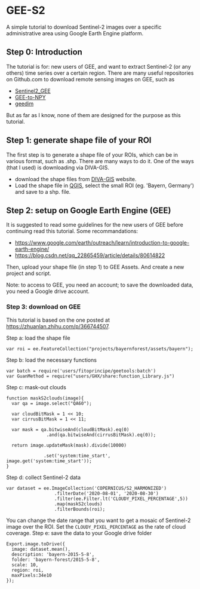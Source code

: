 # GEE-S2
A simple tutorial to download Sentinel-2 images over a specific administrative area using Google Earth Engine platform.

## Step 0: Introduction
The tutorial is for: new users of GEE, and want to extract Sentinel-2 (or any others) time series over a certain region.
There are many useful repositories on Github.com to download remote sensing images on GEE, such as 

- [Sentinel2_GEE](https://github.com/asifatharuna/Sentinel2_GEE?tab=readme-ov-file)
- [GEE-to-NPY](https://github.com/ellaampy/GEE-to-NPY/tree/master)
- [geedim](https://github.com/leftfield-geospatial/geedim)

But as far as I know, none of them are designed for the purpose as this tutorial.

## Step 1: generate shape file of your ROI
The first step is to generate a shape file of your ROIs, which can be in various format, such as .shp. 
There are many ways to do it. One of the ways (that I used) is downloading via DIVA-GIS.

- download the shape files from [DIVA-GIS](https://diva-gis.org/) website.
- Load the shape file in [QGIS](https://qgis.org/de/site/), select the small ROI (eg. 'Bayern, Germany') and save to a shp. file.

## Step 2: setup on Google Earth Engine (GEE)
It is suggested to read some guidelines for the new users of GEE before continuing read this tutorial. Some recommandations:

- https://www.google.com/earth/outreach/learn/introduction-to-google-earth-engine/
- https://blog.csdn.net/qq_22865459/article/details/80614822

Then, upload your shape file (in step 1) to GEE Assets. And create a new project and script.

Note: to access to GEE, you need an account; to save the downloaded data, you need a Google drive account.

### Step 3: download on GEE
This tutorial is based on the one posted at https://zhuanlan.zhihu.com/p/366744507.

Step a: load the shape file
```
var roi = ee.FeatureCollection("projects/bayernforest/assets/bayern");
```
Step b: load the necessary functions
```
var batch = require('users/fitoprincipe/geetools:batch')
var GuanMethod = require("users/GHX/share:function_Library.js")
```
Step c: mask-out clouds
```
function maskS2clouds(image){
  var qa = image.select("QA60");
  
  var cloudBitMask = 1 << 10;
  var cirrusBitMask = 1 << 11;
  
  var mask = qa.bitwiseAnd(cloudBitMask).eq(0)
               .and(qa.bitwiseAnd(cirrusBitMask).eq(0));
  
  return image.updateMask(mask).divide(10000)
         
              .set('system:time_start', image.get('system:time_start'));
}
```
Step d: collect Sentinel-2 data
```
var dataset = ee.ImageCollection('COPERNICUS/S2_HARMONIZED') 
                  .filterDate('2020-08-01', '2020-08-30')
                  .filter(ee.Filter.lt('CLOUDY_PIXEL_PERCENTAGE',5)) 
                  .map(maskS2clouds)
                  .filterBounds(roi); 
```
You can change the date range that you want to get a mosaic of Sentinel-2 image over the ROI. 
Set the `CLOUDY_PIXEL_PERCENTAGE` as the rate of cloud coverage.
Step e: save the data to your Google drive folder
```
Export.image.toDrive({
  image: dataset.mean(),
  description: 'bayern-2015-5-8',
  folder: 'bayern-forest/2015-5-8',
  scale: 10,
  region: roi,
  maxPixels:34e10
});
```